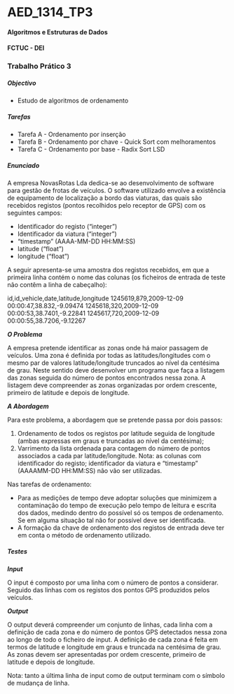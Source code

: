 AED_1314_TP3
============

#### Algoritmos e Estruturas de Dados
#### FCTUC - DEI

### Trabalho Prático 3

##### Objectivo
- Estudo de algoritmos de ordenamento


##### Tarefas
- Tarefa A - Ordenamento por inserção
- Tarefa B - Ordenamento por chave - Quick Sort com melhoramentos
- Tarefa C - Ordenamento por base - Radix Sort LSD


##### Enunciado
A empresa NovasRotas Lda dedica-se ao desenvolvimento de software para gestão de frotas de veículos. O software utilizado envolve a existência de equipamento de localização a bordo das viaturas, das quais são recebidos registos (pontos recolhidos pelo receptor de GPS) com os seguintes campos:
- Identificador do registo (“integer”)
- Identificador da viatura (“integer”)
- “timestamp” (AAAA-MM-DD HH:MM:SS)
- latitude (“float”)
- longitude (“float”)

A seguir apresenta-se uma amostra dos registos recebidos, em que a primeira linha contém o nome das colunas (os ficheiros de entrada de teste não contêm a linha de cabeçalho):

id,id_vehicle,date,latitude,longitude
1245619,879,2009-12-09 00:00:47,38.832,-9.09474
1245618,320,2009-12-09 00:00:53,38.7401,-9.22841
1245617,720,2009-12-09 00:00:55,38.7206,-9.12267

**_O Problema_**

A empresa pretende identificar as zonas onde há maior passagem de veículos. Uma zona é definida por todas as latitudes/longitudes com o mesmo par de valores latitude/longitude
truncados ao nível da centésima de grau.
Neste sentido deve desenvolver um programa que faça a listagem das zonas seguida do número de pontos encontrados nessa zona. A listagem deve compreender as zonas organizadas por ordem crescente, primeiro de latitude e depois de longitude.

**_A Abordagem_**

Para este problema, a abordagem que se pretende passa por dois passos:
1. Ordenamento de todos os registos por latitude seguida de longitude (ambas expressas em
graus e truncadas ao nível da centésima);
2. Varrimento da lista ordenada para contagem do número de pontos associados a cada par
latitude/longitude.
Nota: as colunas com identificador do registo; identificador da viatura e “timestamp” (AAAAMM-DD HH:MM:SS) não vão ser utilizadas.

Nas tarefas de ordenamento:
- Para as medições de tempo deve adoptar soluções que minimizem a contaminação do tempo de execução pelo tempo de leitura e escrita dos dados, medindo dentro do possível só os tempos de ordenamento. Se em alguma situação tal não for possível deve ser identificada.
- A formação da chave de ordenamento dos registos de entrada deve ter em conta o método de ordenamento utilizado.


##### Testes
**_Input_**

O input é composto por uma linha com o número de pontos a considerar. Seguido das linhas com os registos dos pontos GPS produzidos pelos veículos.

**_Output_**

O output deverá compreender um conjunto de linhas, cada linha com a definição de cada zona e do número de pontos GPS detectados nessa zona ao longo de todo o ficheiro de input.
A definição de cada zona é feita em termos de latitude e longitude em graus e truncada na centésima de grau.
As zonas devem ser apresentadas por ordem crescente, primeiro de latitude e depois de longitude.

Nota: tanto a última linha de input como de output terminam com o símbolo de mudança de
linha.

